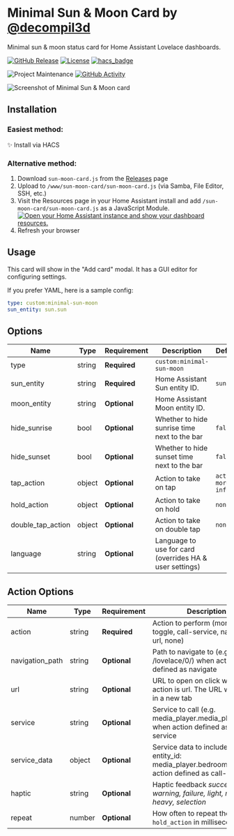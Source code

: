 # Minimal Sun & Moon Card by [@decompil3d](https://www.github.com/decompil3d)

Minimal sun & moon status card for Home Assistant Lovelace dashboards.

[![GitHub Release][releases-shield]][releases]
[![License][license-shield]](LICENSE.md)
[![hacs_badge](https://img.shields.io/badge/HACS-Default-orange.svg?style=for-the-badge)](https://github.com/hacs/integration)

![Project Maintenance][maintenance-shield]
[![GitHub Activity][commits-shield]][commits]

![Screenshot of Minimal Sun & Moon card](sun-moon-card.png)

## Installation

### Easiest method:

✨ Install via HACS

### Alternative method:

1. Download `sun-moon-card.js` from the [Releases][releases] page
2. Upload to `/www/sun-moon-card/sun-moon-card.js` (via Samba, File Editor, SSH, etc.)
3. Visit the Resources page in your Home Assistant install and add `/sun-moon-card/sun-moon-card.js` as a
   JavaScript Module.
   [![Open your Home Assistant instance and show your dashboard resources.](https://my.home-assistant.io/badges/lovelace_resources.svg)](https://my.home-assistant.io/redirect/lovelace_resources/)
4. Refresh your browser

## Usage

This card will show in the "Add card" modal. It has a GUI editor for configuring settings.

If you prefer YAML, here is a sample config:

```yaml
type: custom:minimal-sun-moon
sun_entity: sun.sun
```

## Options

| Name              | Type   | Requirement  | Description                                               | Default             |
| ----------------- | ------ | ------------ | --------------------------------------------------------- | ------------------- |
| type              | string | **Required** | `custom:minimal-sun-moon`                                 |                     |
| sun_entity        | string | **Required** | Home Assistant Sun entity ID.                             | `sun.sun`           |
| moon_entity       | string | **Optional** | Home Assistant Moon entity ID.                            |                     |
| hide_sunrise      | bool   | **Optional** | Whether to hide sunrise time next to the bar              | `false`             |
| hide_sunset       | bool   | **Optional** | Whether to hide sunset time next to the bar               | `false`             |
| tap_action        | object | **Optional** | Action to take on tap                                     | `action: more-info` |
| hold_action       | object | **Optional** | Action to take on hold                                    | `none`              |
| double_tap_action | object | **Optional** | Action to take on double tap                              | `none`              |
| language          | string | **Optional** | Language to use for card (overrides HA & user settings)   |                     |

## Action Options

| Name            | Type   | Requirement  | Description                                                                                        | Default     |
| --------------- | ------ | ------------ | -------------------------------------------------------------------------------------------------- | ----------- |
| action          | string | **Required** | Action to perform (more-info, toggle, call-service, navigate url, none)                            | `more-info` |
| navigation_path | string | **Optional** | Path to navigate to (e.g. /lovelace/0/) when action defined as navigate                            | `none`      |
| url             | string | **Optional** | URL to open on click when action is url. The URL will open in a new tab                            | `none`      |
| service         | string | **Optional** | Service to call (e.g. media_player.media_play_pause) when action defined as call-service           | `none`      |
| service_data    | object | **Optional** | Service data to include (e.g. entity_id: media_player.bedroom) when action defined as call-service | `none`      |
| haptic          | string | **Optional** | Haptic feedback _success, warning, failure, light, medium, heavy, selection_                       | `none`      |
| repeat          | number | **Optional** | How often to repeat the `hold_action` in milliseconds.                                             | `none`      |

[commits-shield]: https://img.shields.io/github/commit-activity/y/decompil3d/lovelace-minimal-sun-moon-card.svg?style=for-the-badge
[commits]: https://github.com/decompil3d/lovelace-minimal-sun-moon-card/commits/master
[license-shield]: https://img.shields.io/github/license/decompil3d/lovelace-minimal-sun-moon-card.svg?style=for-the-badge
[maintenance-shield]: https://img.shields.io/maintenance/yes/2022.svg?style=for-the-badge
[releases-shield]: https://img.shields.io/github/release/decompil3d/lovelace-minimal-sun-moon-card.svg?style=for-the-badge
[releases]: https://github.com/decompil3d/lovelace-minimal-sun-moon-card/releases
